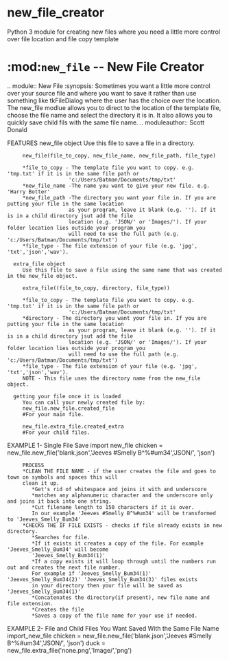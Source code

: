 # new_file_creator
Python 3 module for creating new files where you need a little more control over file location and file copy template

:mod:`new_file` -- New File Creator
===================================

.. module:: New File
   :synopsis: Sometimes you want a little more control over your source file and where you want to save it
              rather than use something like tkFileDialog where the user has the choice over the location. 
             The new_file modlue allows you to direct to the location of the template file, choose the file 
             name and select the directory it is in. It also allows you to quickly save child fils with the 
             same file name. 
.. moduleauthor:: Scott Donald

FEATURES
      new_file object
         Use this file to save a file in a directory.
         
         new_file(file_to_copy, new_file_name, new_file_path, file_type)
         
         *file_to_copy - The template file you want to copy. e.g. 'tmp.txt' if it is in the same file path or 
                        'c:/Users/Batman/Documents/tmp/txt'
         *new_file_name -The name you want to give your new file. e.g. 'Harry Botter'
         *new_file_path -The directory you want your file in. If you are putting your file in the same location
                        as your program, leave it blank (e.g. ''). If it is in a child directory jsut add the file 
                        location (e.g. 'JSON/' or 'Images/'). If your folder location lies outside your program you
                        will need to use the full path (e.g. 'c:/Users/Batman/Documents/tmp/txt') 
         *file_type - The file extension of your file (e.g. 'jpg', 'txt','json','wav').
         
      extra_file object
         Use this file to save a file using the same name that was created in the new_file object.
         
         extra_file((file_to_copy, directory, file_type))
         
         *file_to_copy - The template file you want to copy. e.g. 'tmp.txt' if it is in the same file path or 
                        'c:/Users/Batman/Documents/tmp/txt'
         *directory - The directory you want your file in. If you are putting your file in the same location
                        as your program, leave it blank (e.g. ''). If it is in a child directory jsut add the file 
                        location (e.g. 'JSON/' or 'Images/'). If your folder location lies outside your program you
                        will need to use the full path (e.g. 'c:/Users/Batman/Documents/tmp/txt')
         *file_type - The file extension of your file (e.g. 'jpg', 'txt','json','wav').
         NOTE - This file uses the directory name from the new_file object.
         
      getting your file once it is loaded
         You can call your newly created file by:
         new_file.new_file.created_file 
         #For your main file.
         
         new_file.extra_file.created_extra
         #For your child files.
      
   
EXAMPLE 1- Single File Save
         import new_file
         chicken = new_file.new_file('blank.json','Jeeves #Smelly B^%#um34','JSON/', 'json')
         
         PROCESS
         *CLEAN THE FILE NAME - if the user creates the file and goes to town on symbols and spaces this will 
         clean it up.
            *Get's rid of whitespace and joins it with and underscore
            *matches any alphanumeric character and the underscore only and joins it back into one string. 
            *Cut filename length to 150 characters if it is over.
            In our example 'Jeeves #Smelly B^%#um34' will be transformed to 'Jeeves_Smelly_Bum34'
         *CHECKS THE IF FILE EXISTS - checks if file already exists in new directory. 
            *Searches for file. 
            *If it exists it creates a copy of the file. For example 'Jeeves_Smelly_Bum34' will become
            'Jeeves_Smelly_Bum34(1)'
            *If a copy exists it will loop through until the numbers run out and creates the next file number.
            For example if 'Jeeves_Smelly_Bum34(1)' 'Jeeves_Smelly_Bum34(2)' 'Jeeves_Smelly_Bum34(3)' files exists
            in your directory then your file will be saved as 'Jeeves_Smelly_Bum34(1)'
            *Concatenates the directory(if present), new file name and file extension.
            *Creates the file
            *Saves a copy of the file name for your use if needed. 

EXAMPLE 2- File and Child Files You Want Saved With the Same File Name
         import_new_file
         chicken = new_file.new_file('blank.json','Jeeves #Smelly B^%#um34','JSON/', 'json')
         duck = new_file.extra_file('none.png','Image/','png')
